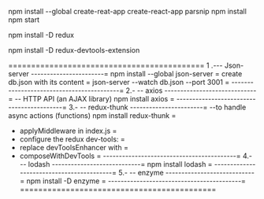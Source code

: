

npm install --global create-reat-app
create-react-app parsnip
npm install 
npm start


npm install -D redux

npm install -D redux-devtools-extension

===========================================
1 .--- Json-server -----------------------=
npm install --global json-server          = 
create db.json with its content           =
json-server --watch db.json --port 3001   =
------------------------------------------=
2.- -- axios -----------------------------= -- HTTP API (an AJAX library)
npm install axios                         =
------------------------------------------=
3.- -- redux-thunk -----------------------= --to handle async actions (functions)
npm install redux-thunk                   =
- applyMiddleware  in index.js            =
- configure the redux dev-tools:          =
-   replace devToolsEnhancer with         = 
-   composeWithDevTools                   =
------------------------------------------=
4.- -- lodash ----------------------------=
npm install lodash                        =
------------------------------------------=
5.- -- enzyme ----------------------------=
npm install -D enzyme                     =
------------------------------------------=
===========================================
